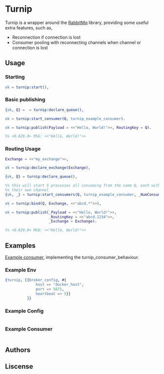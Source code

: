 
# Turnip

Turnip is a wrapper around the [RabbitMq](https://github.com/rabbitmq/rabbitmq-erlang-client) library, providing some useful extra features, such as,

- Reconnection if connection is lost
- Consumer pooling with reconnecting channels when channel or connection is lost

## Usage

### Starting
```erlang
ok = turnip:start(),
```

### Basic publishing

```erlang
{ok, Q} =  = turnip:declare_queue(),

ok = turnip:start_consumer(Q, turnip_example_consumer).

ok = turnip:publish(Payload = <<"Hello, World!">>, RoutingKey = Q).

%% <0.629.0> MSG: <<"Hello, World!">>
```

### Routing Usage

```erlang
Exchange = <<"my_exchange">>,

ok = turnip:declare_exchange(Exchange),

{ok, Q} = turnip:declare_queue(),

%% this will start 5 processes all consuming from the same Q, each with
%% their own channel
{ok, _} = turnip:start_consumers(Q, turnip_example_consumer, _NumConsumers = 5),

ok = turnip:bind(Q, Exchange, <<"abcd.*">>),

ok = turnip:publish(_Payload = <<"Hello, World!">>,
                    _RoutingKey = <<"abcd.1234">>,
                    _Exchange = Exchange).

%% <0.629.0> MSG: <<"Hello, World!">>
```

## Examples

[Example consumer](src/turnip_example_consumer.erl), implementing the turnip_consumer_behaviour.

### Example Env

```erlang
{turnip, [{broker_config, #{
              host => "docker_host",
              port => 5671,
              heartbeat => 5}}
          ]}
```


### Example Config

```erlang
```


### Example Consumer

```erlang
```



## Authors

## Liscense
